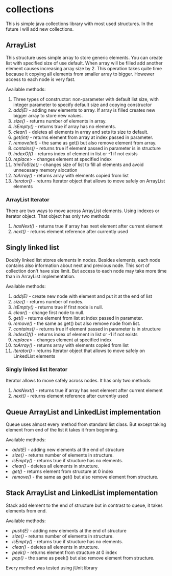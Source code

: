 # collections
<html>
<body>
This is simple java collections library with most used structures. In the future i will add new collections.</br>

<h2>ArrayList</h2>
This structure uses simple array to store generic elements. You can create list with specified size of use default. When array will be filled add another element causes increasing array size by 2. This operation takes quite time because it copying all elements from smaller array to bigger. Howewer access to each node is very fast.</br>

Available methods:
  <ol>
  <li>Three types of constructor: non-parameter with default list size, with integer parameter to specify default size and copying constructor</li>
  <li><i>add(E)</i> - adding new elements to array. If array is filled creates new bigger array to store new values.</li>
  <li><i>size()</i> - returns number of elements in array.</li>
  <li><i>isEmpty()</i> - returns true if array has no elements.</li>
  <li><i>clear()</i> - deletes all elements in array and sets its size to default.</li>
  <li><i>get(int)</i> - returns element from array at index passed in parameter.</li>
  <li><i>remove(int)</i> - the same as get() but also remove element from array.</li>
  <li><i>contains()</i> - returns true if element passed in parameter is in structure</li>
  <li><i>indexOf()</i> - returns index of element in list or -1 if not exists</li>
  <li><i>replace></i> - changes element at specified index</li>
  <li><i>trimToSize()</i> - changes size of list to fill all elements and avoid unnecesary memory alocation</li>
  <li><i>toArray()</i> - returns array with elements copied from list</li>
  <li><i>iterator()</i> - returns Iterator object that allows to move safely on ArrayList elements</li>
  </ol>
  
<h3>ArrayList Iterator</h3>
There are two ways to move across ArrayList elements. Using indexes or iterator object. That object has only two methods:
  <ol>
  <li><i>hasNext()</i> - returns true if array has next element after current element</li>
  <li><i>next()</i> - returns element reference after currently used</li>
  </ol>
  
<h2>Singly linked list</h2>
Doubly linked list stores elements in nodes. Besides elements, each node contains also information about next and previous node. This sort of collection don't have size limit. But access to each node may take more time than in ArrayList implementation.</br> 

Available methods:
  <ol>
  <li><i>add(E)</i> - create new node with element and put it at the end of list</li>
  <li><i>size()</i> - returns number of nodes.</li>
  <li><i>isEmpty()</i> - returns true if first node is null.</li>
  <li><i>clear()</i> - change first node to null.</li>
  <li><i>get()</i> - returns element from list at index passed in parameter.</li>
  <li><i>remove()</i> - the same as get() but also remove node from list.</li>
  <li><i>contains()</i> - returns true if element passed in parameter is in structure</li>
  <li><i>indexOf()</i> - returns index of element in list or -1 if not exists</li>
  <li><i>replace></i> - changes element at specified index</li>
  <li><i>toArray()</i> - returns array with elements copied from list</li>
  <li><i>iterator()</i> - returns Iterator object that allows to move safely on LinkedList elements</li>
  </ol>
  
  <h3>Singly linked list Iterator</h3>
Iterator allows to move safely across nodes. It has only two methods:
  <ol>
  <li><i>hasNext()</i> - returns true if array has next element after current element</li>
  <li><i>next()</i> - returns element reference after currently used</li>
  </ol>
  
<h2>Queue ArrayList and LinkedList implementation</h2>
Queue uses almost every method from standard list class. But except taking element from end of the list it takes it from beginning.</br>
  
  Available methods:
  <li><i>add(E)</i> - adding new elements at the end of structure</li>
  <li><i>size()</i> - returns number of elements in structure.</li>
  <li><i>isEmpty()</i> - returns true if structure has no elements.</li>
  <li><i>clear()</i> - deletes all elements in structure.</li>
  <li><i>get()</i> - returns element from structure at 0 index</li>
  <li><i>remove()</i> - the same as get() but also remove element from structure.</li>
  
<h2>Stack ArrayList and LinkedList implementation</h2>
Stack add element to the end of structure but in contrast to queue, it takes elements from end.</br>

 Available methods:
  <li><i>push(E)</i> - adding new elements at the end of structure</li>
  <li><i>size()</i> - returns number of elements in structure.</li>
  <li><i>isEmpty()</i> - returns true if structure has no elements.</li>
  <li><i>clear()</i> - deletes all elements in structure.</li>
  <li><i>peek()</i> - returns element from structure at 0 index</li>
  <li><i>pop()</i> - the same as peek() but also remove element from structure.</li>
  
  Every method was tested using jUnit library
  </body>
 </html>
